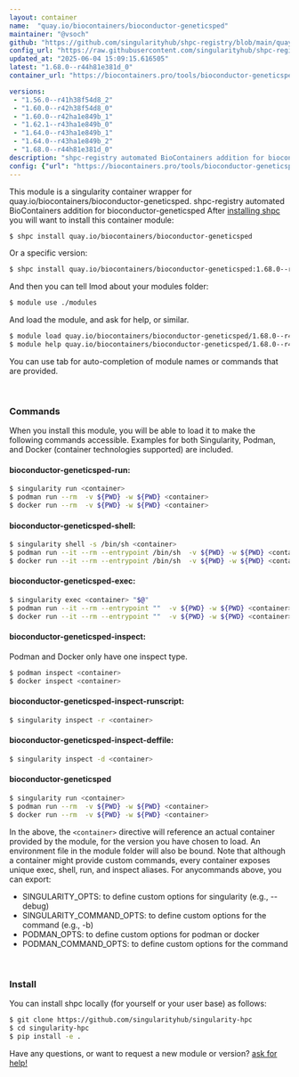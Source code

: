 ```yaml
---
layout: container
name:  "quay.io/biocontainers/bioconductor-geneticsped"
maintainer: "@vsoch"
github: "https://github.com/singularityhub/shpc-registry/blob/main/quay.io/biocontainers/bioconductor-geneticsped/container.yaml"
config_url: "https://raw.githubusercontent.com/singularityhub/shpc-registry/main/quay.io/biocontainers/bioconductor-geneticsped/container.yaml"
updated_at: "2025-06-04 15:09:15.616505"
latest: "1.68.0--r44h81e381d_0"
container_url: "https://biocontainers.pro/tools/bioconductor-geneticsped"

versions:
 - "1.56.0--r41h38f54d8_2"
 - "1.60.0--r42h38f54d8_0"
 - "1.60.0--r42ha1e849b_1"
 - "1.62.1--r43ha1e849b_0"
 - "1.64.0--r43ha1e849b_1"
 - "1.64.0--r43ha1e849b_2"
 - "1.68.0--r44h81e381d_0"
description: "shpc-registry automated BioContainers addition for bioconductor-geneticsped"
config: {"url": "https://biocontainers.pro/tools/bioconductor-geneticsped", "maintainer": "@vsoch", "description": "shpc-registry automated BioContainers addition for bioconductor-geneticsped", "latest": {"1.68.0--r44h81e381d_0": "sha256:aefba8b65c311a9f8207e3589c09f806a0102fe2574cf6a962138419e841fe4d"}, "tags": {"1.56.0--r41h38f54d8_2": "sha256:f1eec506d1fd6f2e369b2e8eea8f3d8f49693ef08952429ee63676de432e2277", "1.60.0--r42h38f54d8_0": "sha256:4b337e642b65ba084cec459117899c701e7f9f9ef4643d359437f157946beb2a", "1.60.0--r42ha1e849b_1": "sha256:548a349569ada3daa7e896f283da1ffe0f7094edd7e0ce2e53cbfc03b5c5641f", "1.62.1--r43ha1e849b_0": "sha256:a48dbe38314d756baf1fb8b2e29034b9d9f062b288a41c7fc96522eca65a2a9b", "1.64.0--r43ha1e849b_1": "sha256:4130422fdb279d255725ecd93a6c3c32198f058cc2f93b57293918ee0e17e83f", "1.64.0--r43ha1e849b_2": "sha256:4412826da0b7c5d177855c06a578849eb0aeb49aca68f1daa407fb02eac7d1e3", "1.68.0--r44h81e381d_0": "sha256:aefba8b65c311a9f8207e3589c09f806a0102fe2574cf6a962138419e841fe4d"}, "docker": "quay.io/biocontainers/bioconductor-geneticsped"}
---
```


This module is a singularity container wrapper for quay.io/biocontainers/bioconductor-geneticsped.
shpc-registry automated BioContainers addition for bioconductor-geneticsped
After [installing shpc](#install) you will want to install this container module:


```bash
$ shpc install quay.io/biocontainers/bioconductor-geneticsped
```

Or a specific version:

```bash
$ shpc install quay.io/biocontainers/bioconductor-geneticsped:1.68.0--r44h81e381d_0
```

And then you can tell lmod about your modules folder:

```bash
$ module use ./modules
```

And load the module, and ask for help, or similar.

```bash
$ module load quay.io/biocontainers/bioconductor-geneticsped/1.68.0--r44h81e381d_0
$ module help quay.io/biocontainers/bioconductor-geneticsped/1.68.0--r44h81e381d_0
```

You can use tab for auto-completion of module names or commands that are provided.

<br>

### Commands

When you install this module, you will be able to load it to make the following commands accessible.
Examples for both Singularity, Podman, and Docker (container technologies supported) are included.

#### bioconductor-geneticsped-run:

```bash
$ singularity run <container>
$ podman run --rm  -v ${PWD} -w ${PWD} <container>
$ docker run --rm  -v ${PWD} -w ${PWD} <container>
```

#### bioconductor-geneticsped-shell:

```bash
$ singularity shell -s /bin/sh <container>
$ podman run --it --rm --entrypoint /bin/sh  -v ${PWD} -w ${PWD} <container>
$ docker run --it --rm --entrypoint /bin/sh  -v ${PWD} -w ${PWD} <container>
```

#### bioconductor-geneticsped-exec:

```bash
$ singularity exec <container> "$@"
$ podman run --it --rm --entrypoint ""  -v ${PWD} -w ${PWD} <container> "$@"
$ docker run --it --rm --entrypoint ""  -v ${PWD} -w ${PWD} <container> "$@"
```

#### bioconductor-geneticsped-inspect:

Podman and Docker only have one inspect type.

```bash
$ podman inspect <container>
$ docker inspect <container>
```

#### bioconductor-geneticsped-inspect-runscript:

```bash
$ singularity inspect -r <container>
```

#### bioconductor-geneticsped-inspect-deffile:

```bash
$ singularity inspect -d <container>
```



#### bioconductor-geneticsped

```bash
$ singularity run <container>
$ podman run --rm  -v ${PWD} -w ${PWD} <container>
$ docker run --rm  -v ${PWD} -w ${PWD} <container>
```


In the above, the `<container>` directive will reference an actual container provided
by the module, for the version you have chosen to load. An environment file in the
module folder will also be bound. Note that although a container
might provide custom commands, every container exposes unique exec, shell, run, and
inspect aliases. For anycommands above, you can export:

 - SINGULARITY_OPTS: to define custom options for singularity (e.g., --debug)
 - SINGULARITY_COMMAND_OPTS: to define custom options for the command (e.g., -b)
 - PODMAN_OPTS: to define custom options for podman or docker
 - PODMAN_COMMAND_OPTS: to define custom options for the command

<br>

### Install

You can install shpc locally (for yourself or your user base) as follows:

```bash
$ git clone https://github.com/singularityhub/singularity-hpc
$ cd singularity-hpc
$ pip install -e .
```

Have any questions, or want to request a new module or version? [ask for help!](https://github.com/singularityhub/singularity-hpc/issues)
